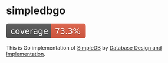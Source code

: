 # simpledbgo

[![coverage](https://raw.githubusercontent.com/goropikari/simpledbgo/gh-pages/coverage.svg)](https://goropikari.github.io/simpledbgo/coverage/)

This is Go implementation of [SimpleDB](http://cs.bc.edu/~sciore/simpledb/) by [Database Design and Implementation](https://link.springer.com/book/10.1007/978-3-030-33836-7).
